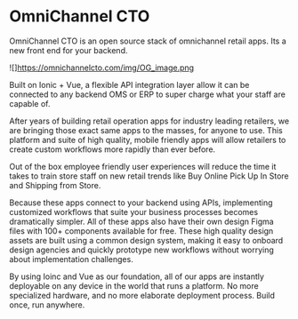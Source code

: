 # OmniChannel CTO
OmniChannel CTO is an open source stack of omnichannel retail apps. Its a new front end for your backend.

![]https://omnichannelcto.com/img/OG_image.png

Built on Ionic + Vue, a flexible API integration layer allow it can be connected to any backend OMS or ERP to super charge what your staff are capable of.

After years of building retail operation apps for industry leading retailers, we are bringing those exact same apps to the masses, for anyone to use. This platform and suite of high quality, mobile friendly apps will allow retailers to create custom workflows more rapidly than ever before. 

Out of the box employee friendly user experiences will reduce the time it takes to train store staff on new retail trends like Buy Online Pick Up In Store and Shipping from Store.

Because these apps connect to your backend using APIs, implementing customized workflows that suite your business processes becomes dramatically simpler. All of these apps also have their own design Figma files with 100+ components available for free. These high quality design assets are built using a common design system, making it easy to onboard design agencies and quickly prototype new workflows without worrying about implementation challenges.

By using Ioinc and Vue as our foundation, all of our apps are instantly deployable on any device in the world that runs a platform. No more specialized hardware, and no more elaborate deployment process. Build once, run anywhere.
